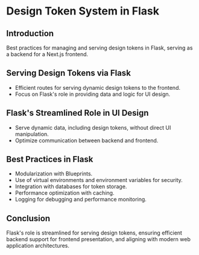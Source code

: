 # Design Token System in Flask

## Introduction
Best practices for managing and serving design tokens in Flask, serving as a backend for a Next.js frontend.

## Serving Design Tokens via Flask
- Efficient routes for serving dynamic design tokens to the frontend.
- Focus on Flask's role in providing data and logic for UI design.

## Flask's Streamlined Role in UI Design
- Serve dynamic data, including design tokens, without direct UI manipulation.
- Optimize communication between backend and frontend.

## Best Practices in Flask
- Modularization with Blueprints.
- Use of virtual environments and environment variables for security.
- Integration with databases for token storage.
- Performance optimization with caching.
- Logging for debugging and performance monitoring.

## Conclusion
Flask's role is streamlined for serving design tokens, ensuring efficient backend support for frontend presentation, and aligning with modern web application architectures.
